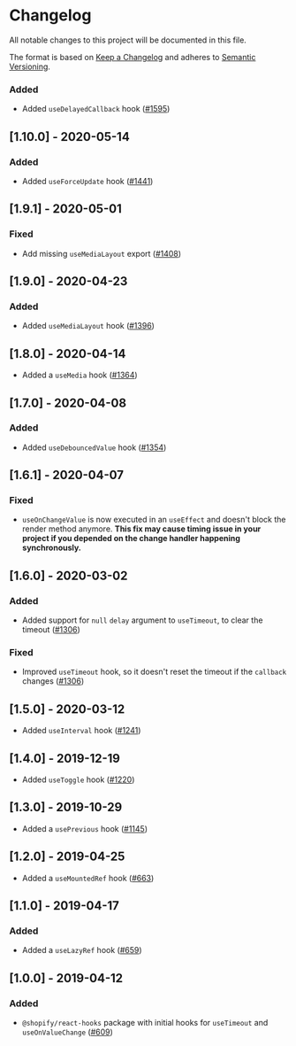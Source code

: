 # Changelog

All notable changes to this project will be documented in this file.

The format is based on [Keep a Changelog](http://keepachangelog.com/en/1.0.0/)
and adheres to [Semantic Versioning](http://semver.org/spec/v2.0.0.html).

<!-- ## [Unreleased] -->

### Added

- Added `useDelayedCallback` hook ([#1595](https://github.com/Shopify/quilt/pull/1595))

## [1.10.0] - 2020-05-14

### Added

- Added `useForceUpdate` hook ([#1441](https://github.com/Shopify/quilt/pull/1441))

## [1.9.1] - 2020-05-01

### Fixed

- Add missing `useMediaLayout` export ([#1408](https://github.com/Shopify/quilt/pull/1408))

## [1.9.0] - 2020-04-23

### Added

- Added `useMediaLayout` hook ([#1396](https://github.com/Shopify/quilt/pull/1396))

## [1.8.0] - 2020-04-14

- Added a `useMedia` hook ([#1364](https://github.com/Shopify/quilt/pull/1364))

## [1.7.0] - 2020-04-08

### Added

- Added `useDebouncedValue` hook ([#1354](https://github.com/Shopify/quilt/pull/1354))

## [1.6.1] - 2020-04-07

### Fixed

- `useOnChangeValue` is now executed in an `useEffect` and doesn't block the render method anymore. **This fix may cause timing issue in your project if you depended on the change handler happening synchronously.**

## [1.6.0] - 2020-03-02

### Added

- Added support for `null` `delay` argument to `useTimeout`, to clear the timeout ([#1306](https://github.com/Shopify/quilt/pull/1306))

### Fixed

- Improved `useTimeout` hook, so it doesn't reset the timeout if the `callback` changes ([#1306](https://github.com/Shopify/quilt/pull/1306))

## [1.5.0] - 2020-03-12

- Added `useInterval` hook ([#1241](https://github.com/Shopify/quilt/pull/1241))

## [1.4.0] - 2019-12-19

- Added `useToggle` hook ([#1220](https://github.com/Shopify/quilt/pull/1220))

## [1.3.0] - 2019-10-29

- Added a `usePrevious` hook ([#1145](https://github.com/Shopify/quilt/pull/1145))

## [1.2.0] - 2019-04-25

- Added a `useMountedRef` hook ([#663](https://github.com/Shopify/quilt/pull/663))

## [1.1.0] - 2019-04-17

### Added

- Added a `useLazyRef` hook ([#659](https://github.com/Shopify/quilt/pull/659))

## [1.0.0] - 2019-04-12

### Added

- `@shopify/react-hooks` package with initial hooks for `useTimeout` and `useOnValueChange` ([#609](https://github.com/Shopify/quilt/pull/609))
